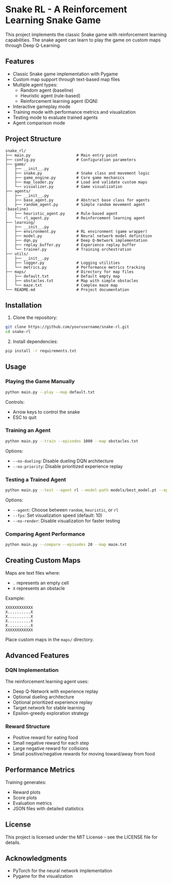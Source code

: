# Snake RL - A Reinforcement Learning Snake Game

This project implements the classic Snake game with reinforcement learning capabilities. The snake agent can learn to play the game on custom maps through Deep Q-Learning.

## Features

- Classic Snake game implementation with Pygame
- Custom map support through text-based map files
- Multiple agent types:
  - Random agent (baseline)
  - Heuristic agent (rule-based)
  - Reinforcement learning agent (DQN)
- Interactive gameplay mode
- Training mode with performance metrics and visualization
- Testing mode to evaluate trained agents
- Agent comparison mode

## Project Structure

```
snake_rl/
├── main.py                    # Main entry point
├── config.py                  # Configuration parameters
├── game/
│   ├── __init__.py
│   ├── snake.py               # Snake class and movement logic
│   ├── game_engine.py         # Core game mechanics
│   ├── map_loader.py          # Load and validate custom maps
│   └── visualizer.py          # Game visualization
├── agents/
│   ├── __init__.py
│   ├── base_agent.py          # Abstract base class for agents
│   ├── random_agent.py        # Simple random movement agent (baseline)
│   ├── heuristic_agent.py     # Rule-based agent 
│   └── rl_agent.py            # Reinforcement learning agent
├── learning/
│   ├── __init__.py
│   ├── environment.py         # RL environment (game wrapper)
│   ├── model.py               # Neural network model definition
│   ├── dqn.py                 # Deep Q-Network implementation
│   ├── replay_buffer.py       # Experience replay buffer
│   └── trainer.py             # Training orchestration
├── utils/
│   ├── __init__.py
│   ├── logger.py              # Logging utilities
│   └── metrics.py             # Performance metrics tracking
├── maps/                      # Directory for map files
│   ├── default.txt            # Default empty map
│   ├── obstacles.txt          # Map with simple obstacles
│   └── maze.txt               # Complex maze map
└── README.md                  # Project documentation
```

## Installation

1. Clone the repository:
```bash
git clone https://github.com/yourusername/snake-rl.git
cd snake-rl
```

2. Install dependencies:
```bash
pip install -r requirements.txt
```

## Usage

### Playing the Game Manually

```bash
python main.py --play --map default.txt
```

Controls:
- Arrow keys to control the snake
- ESC to quit

### Training an Agent

```bash
python main.py --train --episodes 1000 --map obstacles.txt
```

Options:
- `--no-dueling`: Disable dueling DQN architecture
- `--no-priority`: Disable prioritized experience replay

### Testing a Trained Agent

```bash
python main.py --test --agent rl --model-path models/best_model.pt --episodes 10
```

Options:
- `--agent`: Choose between `random`, `heuristic`, or `rl`
- `--fps`: Set visualization speed (default: 10)
- `--no-render`: Disable visualization for faster testing

### Comparing Agent Performance

```bash
python main.py --compare --episodes 20 --map maze.txt
```

## Creating Custom Maps

Maps are text files where:
- `.` represents an empty cell
- `X` represents an obstacle

Example:
```
XXXXXXXXXXXX
X..........X
X..........X
X..........X
X..........X
XXXXXXXXXXXX
```

Place custom maps in the `maps/` directory.

## Advanced Features

### DQN Implementation

The reinforcement learning agent uses:
- Deep Q-Network with experience replay
- Optional dueling architecture
- Optional prioritized experience replay
- Target network for stable learning
- Epsilon-greedy exploration strategy

### Reward Structure

- Positive reward for eating food
- Small negative reward for each step
- Large negative reward for collisions
- Small positive/negative rewards for moving toward/away from food

## Performance Metrics

Training generates:
- Reward plots
- Score plots
- Evaluation metrics
- JSON files with detailed statistics

## License

This project is licensed under the MIT License - see the LICENSE file for details.

## Acknowledgments

- PyTorch for the neural network implementation
- Pygame for the visualization